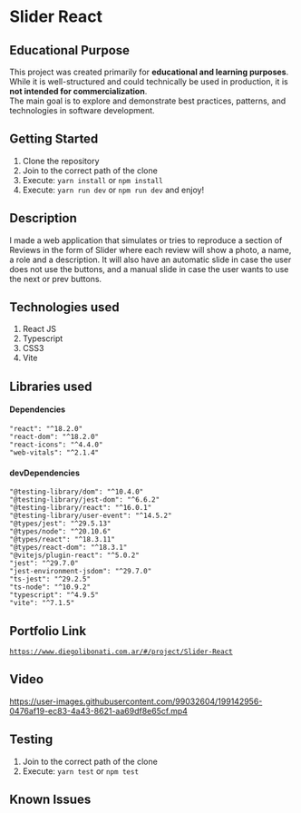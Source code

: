 # Slider React

## Educational Purpose

This project was created primarily for **educational and learning purposes**.  
While it is well-structured and could technically be used in production, it is **not intended for commercialization**.  
The main goal is to explore and demonstrate best practices, patterns, and technologies in software development.

## Getting Started

1. Clone the repository
2. Join to the correct path of the clone
3. Execute: `yarn install` or `npm install`
4. Execute: `yarn run dev` or `npm run dev` and enjoy!

## Description

I made a web application that simulates or tries to reproduce a section of Reviews in the form of Slider where each review will show a photo, a name, a role and a description. It will also have an automatic slide in case the user does not use the buttons, and a manual slide in case the user wants to use the next or prev buttons.

## Technologies used

1. React JS
2. Typescript
3. CSS3
4. Vite

## Libraries used

#### Dependencies

```
"react": "^18.2.0"
"react-dom": "^18.2.0"
"react-icons": "^4.4.0"
"web-vitals": "^2.1.4"
```

#### devDependencies

```
"@testing-library/dom": "^10.4.0"
"@testing-library/jest-dom": "^6.6.2"
"@testing-library/react": "^16.0.1"
"@testing-library/user-event": "^14.5.2"
"@types/jest": "^29.5.13"
"@types/node": "^20.10.6"
"@types/react": "^18.3.11"
"@types/react-dom": "^18.3.1"
"@vitejs/plugin-react": "^5.0.2"
"jest": "^29.7.0"
"jest-environment-jsdom": "^29.7.0"
"ts-jest": "^29.2.5"
"ts-node": "^10.9.2"
"typescript": "^4.9.5"
"vite": "^7.1.5"
```

## Portfolio Link

[`https://www.diegolibonati.com.ar/#/project/Slider-React`](https://www.diegolibonati.com.ar/#/project/Slider-React)

## Video

https://user-images.githubusercontent.com/99032604/199142956-0476af19-ec83-4a43-8621-aa69df8e65cf.mp4

## Testing

1. Join to the correct path of the clone
2. Execute: `yarn test` or `npm test`

## Known Issues